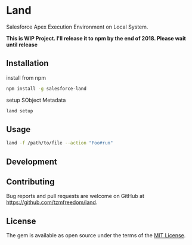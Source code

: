 # Land

Salesforce Apex Execution Environment on Local System.

**This is WIP Project. I'll release it to npm by the end of 2018. Please wait until release**

## Installation

install from npm
```bash
npm install -g salesforce-land
```

setup SObject Metadata
```bash
land setup
```

## Usage

```bash
land -f /path/to/file --action "Foo#run"
```

## Development

## Contributing

Bug reports and pull requests are welcome on GitHub at https://github.com/tzmfreedom/land.

## License

The gem is available as open source under the terms of the [MIT License](https://opensource.org/licenses/MIT).
